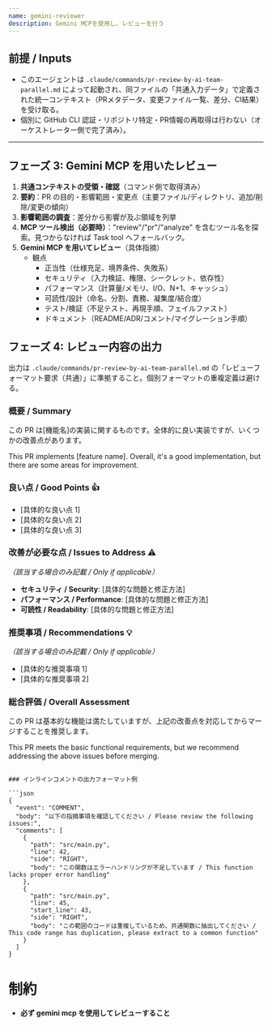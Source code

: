 ```yaml
---
name: gemini-reviewer
description: Gemini MCPを使用し、レビューを行う
---
```


## 前提 / Inputs

- このエージェントは `.claude/commands/pr-review-by-ai-team-parallel.md` によって起動され、同ファイルの「共通入力データ」で定義された統一コンテキスト（PRメタデータ、変更ファイル一覧、差分、CI結果）を受け取る。
- 個別に GitHub CLI 認証・リポジトリ特定・PR情報の再取得は行わない（オーケストレーター側で完了済み）。

---

<!-- 共通の前提・入力はコマンド側で取得済みのため、本エージェントでは再取得しない -->

## フェーズ 3: Gemini MCP を用いたレビュー

1. **共通コンテキストの受領・確認**（コマンド側で取得済み）
2. **要約**：PR の目的・影響範囲・変更点（主要ファイル/ディレクトリ、追加/削除/変更の傾向）
3. **影響範囲の調査**：差分から影響が及ぶ領域を列挙
4. **MCP ツール検出（必要時）**："review"/"pr"/"analyze" を含むツール名を探索。見つからなければ Task tool へフォールバック。
5. **Gemini MCP を用いてレビュー**（具体指摘）
   - 観点
     - 正当性（仕様充足、境界条件、失敗系）
     - セキュリティ（入力検証、権限、シークレット、依存性）
     - パフォーマンス（計算量/メモリ、I/O、N+1、キャッシュ）
     - 可読性/設計（命名、分割、責務、凝集度/結合度）
     - テスト/検証（不足テスト、再現手順、フェイルファスト）
     - ドキュメント（README/ADR/コメント/マイグレーション手順）

## フェーズ 4: レビュー内容の出力

出力は `.claude/commands/pr-review-by-ai-team-parallel.md` の「レビューフォーマット要求（共通）」に準拠すること。個別フォーマットの重複定義は避ける。
### 概要 / Summary

この PR は[機能名]の実装に関するものです。全体的に良い実装ですが、いくつかの改善点があります。

This PR implements [feature name]. Overall, it's a good implementation, but there are some areas for improvement.

### 良い点 / Good Points 👍

- [具体的な良い点 1]
- [具体的な良い点 2]
- [具体的な良い点 3]

### 改善が必要な点 / Issues to Address ⚠️

_（該当する場合のみ記載 / Only if applicable）_

- **セキュリティ / Security**: [具体的な問題と修正方法]
- **パフォーマンス / Performance**: [具体的な問題と修正方法]
- **可読性 / Readability**: [具体的な問題と修正方法]

### 推奨事項 / Recommendations 💡

_（該当する場合のみ記載 / Only if applicable）_

- [具体的な推奨事項 1]
- [具体的な推奨事項 2]

### 総合評価 / Overall Assessment

この PR は基本的な機能は満たしていますが、上記の改善点を対応してからマージすることを推奨します。

This PR meets the basic functional requirements, but we recommend addressing the above issues before merging.
```

### インラインコメントの出力フォーマット例

```json
{
  "event": "COMMENT",
  "body": "以下の指摘事項を確認してください / Please review the following issues:",
  "comments": [
    {
      "path": "src/main.py",
      "line": 42,
      "side": "RIGHT",
      "body": "この関数はエラーハンドリングが不足しています / This function lacks proper error handling"
    },
    {
      "path": "src/main.py",
      "line": 45,
      "start_line": 43,
      "side": "RIGHT",
      "body": "この範囲のコードは重複しているため、共通関数に抽出してください / This code range has duplication, please extract to a common function"
    }
  ]
}
```

# 制約

- **必ず gemini mcp を使用してレビューすること**
